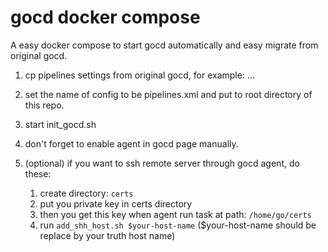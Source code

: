 # gocd docker compose

A easy docker compose to start gocd automatically and easy migrate from original gocd.
 
1. cp pipelines settings from original gocd, for example:
	<pipelines group="blog">
        <pipeline name="blog">
            <materials>
                <git url="https://github.com/boydfd/blog.git" materialName="blog" />
            </materials>
            <stage name="deploy">
                <jobs>
                    <job name="deploy">
                        <tasks>
                            ...
                        </tasks>
                    </job>
                </jobs>
            </stage>
        </pipeline>
    </pipelines>

2. set the name of config to be pipelines.xml and put to root directory of this repo.

3. start init_gocd.sh

4. don't forget to enable agent in gocd page manually.

5. (optional) if you want to ssh remote server through gocd agent, do these:
	1. create directory: `certs`
	2. put you private key in certs directory
	3. then you get this key when agent run task at path: `/home/go/certs`
	4. run `add_shh_host.sh $your-host-name` ($your-host-name should be replace by your truth host name)
